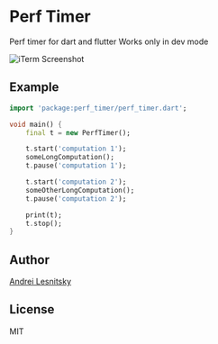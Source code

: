 # Perf Timer

Perf timer for dart and flutter
Works only in dev mode

![iTerm Screenshot](https://s3.eu-west-2.amazonaws.com/screenshots-lesnitsky/perf_timer.png)

## Example

```dart
import 'package:perf_timer/perf_timer.dart';

void main() {
    final t = new PerfTimer();

    t.start('computation 1');
    someLongComputation();
    t.pause('computation 1');

    t.start('computation 2');
    someOtherLongComputation();
    t.pause('computation 2');

    print(t);
    t.stop();
}
```

## Author

[Andrei Lesnitsky](https://twitter.com/lesnitsky_a)

## License

MIT
